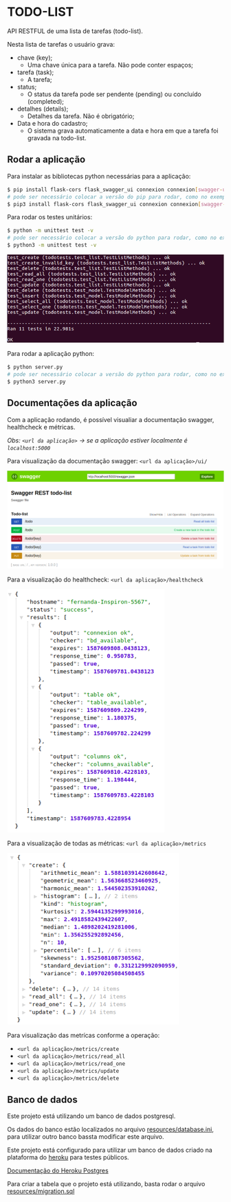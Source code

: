 # TODO-LIST

API RESTFUL de uma lista de tarefas (todo-list).

Nesta lista de tarefas o usuário grava:

* chave (key);
  * Uma chave única para a tarefa. Não pode conter espaços;
* tarefa (task);
  * A tarefa;
* status;
  * O status da tarefa pode ser pendente (pending) ou concluído (completed);
* detalhes (details);
  * Detalhes da tarefa. Não é obrigatório;
* Data e hora do cadastro;
  * O sistema grava automaticamente a data e hora em que a tarefa foi gravada na todo-list.
  

## Rodar a aplicação

Para instalar as bibliotecas python necessárias para a aplicação:

```bash
$ pip install flask-cors flask_swagger_ui connexion connexion[swagger-ui] appmetrics unittest2 py-healthcheck psycopg2-binary
# pode ser necessário colocar a versão do pip para rodar, como no exemplo abaixo:
$ pip3 install flask-cors flask_swagger_ui connexion connexion[swagger-ui] appmetrics unittest2 py-healthcheck psycopg2-binary
```


Para rodar os testes unitários:

```bash
$ python -m unittest test -v
# pode ser necessário colocar a versão do python para rodar, como no exemplo abaixo:
$ python3 -m unittest test -v
```

![Resultado dos testes](resources/images/img_test.png)


Para rodar a aplicação python:

```bash
$ python server.py
# pode ser necessário colocar a versão do python para rodar, como no exemplo abaixo:
$ python3 server.py
```

## Documentações da aplicação

Com a aplicação rodando, é possível visualiar a documentação swagger, healthcheck e métricas.

*Obs: `<url da aplicação>` -> se a aplicação estiver localmente é `localhost:5000`*



Para visualização da documentação swagger:
`<url da aplicação>/ui/`

![Swagger da API](resources/images/img_swagger.png)

Para a visualização do healthcheck:
`<url da aplicação>/healthcheck`

![Healthcheck da API](resources/images/img_healthcheck.png)

Para a visualização de todas as métricas:
`<url da aplicação>/metrics`

![Métricas da API](resources/images/img_metrics.png)

Para visualização das metrícas conforme a operação:
* `<url da aplicação>/metrics/create`
* `<url da aplicação>/metrics/read_all`
* `<url da aplicação>/metrics/read_one`
* `<url da aplicação>/metrics/update`
* `<url da aplicação>/metrics/delete`


## Banco de dados

Este projeto está utilizando um banco de dados postgresql.

Os dados do banco estão localizados no arquivo [resources/database.ini](resources/database.ini), para utilizar outro banco bassta modificar este arquivo.

Este projeto está configurado para utilizar um banco de dados criado na plataforma do [heroku](https://heroku.com) para testes públicos.


[Documentação do Heroku Postgres](https://devcenter.heroku.com/articles/heroku-postgresql)


Para criar a tabela que o projeto está utilizando, basta rodar o arquivo [resources/migration.sql](resources/migration.sql)
